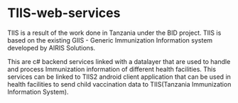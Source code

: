 # TIIS-web-services
TIIS is a result of the work done in Tanzania under the BID project. 
TIIS is based on the existing GIIS - Generic Immunization Information system developed by AIRIS Solutions.

This are c# backend services linked with a datalayer that are used to handle and process Immunization information of different health facilities.
This services can be linked to TIIS2 android client application that can be used in health facilities to send child vaccination data to  TIIS(Tanzania Immunization Information System).
